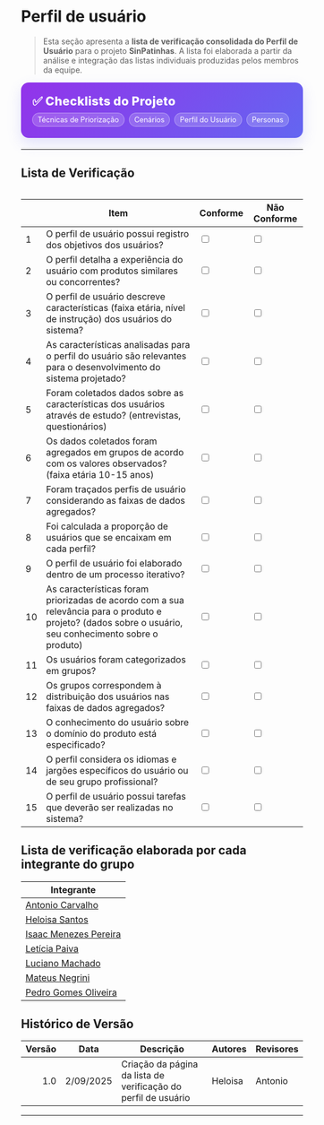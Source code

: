 # Perfil de usuário

> Esta seção apresenta a **lista de verificação consolidada do Perfil de Usuário** para o projeto **SinPatinhas**. A lista foi elaborada a partir da análise e integração das listas individuais produzidas pelos membros da equipe.

<div class="plan-hero">
  <div class="plan-hero__title">✅ Checklists do Projeto</div>
  <div class="plan-hero__chips">
    <a href="#/elicitacao/listas_verificacao/lista_tecnicas_priorizacao.md" class="chip">Técnicas de Priorização</span>
    <a href="#/elicitacao/listas_verificacao/lista_cenarios.md" class="chip">Cenários</span>
    <a href="#/elicitacao/listas_verificacao/lista_verificacao_perfil_usuario.md" class="chip">
         Perfil do Usuário
    </a>
    <a href="#/elicitacao/listas_verificacao/lista_personas.md" class="chip">
        Personas
    </a>
  </div>
</div>

---

## Lista de Verificação

<div class="plan-grid">


</div>

<table>
    <thead>
        <tr>
            <th></th>
            <th>Item</th>
            <th>Conforme</th>
            <th>Não Conforme</th>
        </tr>
    </thead>
    <tbody>
        <tr>
            <td>1</td>
            <td>O perfil de usuário possui registro dos objetivos dos usuários?</td>
            <td><input type="checkbox" name="conforme1"></td>
            <td><input type="checkbox" name="nao_conforme1"></td>
        </tr>
        <tr>
            <td>2</td>
            <td>O perfil detalha a experiência do usuário com produtos similares ou concorrentes?</td>
            <td><input type="checkbox" name="conforme2"></td>
            <td><input type="checkbox" name="nao_conforme2"></td>
        </tr>
        <tr>
            <td>3</td>
            <td>O perfil de usuário descreve características (faixa etária, nível de instrução) dos usuários do sistema?</td>
            <td><input type="checkbox" name="conforme3"></td>
            <td><input type="checkbox" name="nao_conforme3"></td>
        </tr>
        <tr>
            <td>4</td>
            <td>As características analisadas para o perfil do usuário são relevantes para o desenvolvimento do sistema projetado?</td>
            <td><input type="checkbox" name="conforme4"></td>
            <td><input type="checkbox" name="nao_conforme4"></td>
        </tr>
        <tr>
            <td>5</td>
            <td>Foram coletados dados sobre as características dos usuários através de estudo? (entrevistas, questionários)</td>
            <td><input type="checkbox" name="conforme5"></td>
            <td><input type="checkbox" name="nao_conforme5"></td>
        </tr>
        <tr>
            <td>6</td>
            <td>Os dados coletados foram agregados em grupos de acordo com os valores observados? (faixa etária 10-15 anos)</td>
            <td><input type="checkbox" name="conforme6"></td>
            <td><input type="checkbox" name="nao_conforme6"></td>
        </tr>
        <tr>
            <td>7</td>
            <td>Foram traçados perfis de usuário considerando as faixas de dados agregados?</td>
            <td><input type="checkbox" name="conforme7"></td>
            <td><input type="checkbox" name="nao_conforme7"></td>
        </tr>
        <tr>
            <td>8</td>
            <td>Foi calculada a proporção de usuários que se encaixam em cada perfil?</td>
            <td><input type="checkbox" name="conforme8"></td>
            <td><input type="checkbox" name="nao_conforme8"></td>
        </tr>
        <tr>
            <td>9</td>
            <td>O perfil de usuário foi elaborado dentro de um processo iterativo?</td>
            <td><input type="checkbox" name="conforme9"></td>
            <td><input type="checkbox" name="nao_conforme9"></td>
        </tr>
        <tr>
            <td>10</td>
            <td>As características foram priorizadas de acordo com a sua relevância para o produto e projeto? (dados sobre o usuário, seu conhecimento sobre o produto)</td>
            <td><input type="checkbox" name="conforme10"></td>
            <td><input type="checkbox" name="nao_conforme10"></td>
        </tr>
        <tr>
            <td>11</td>
            <td>Os usuários foram categorizados em grupos?</td>
            <td><input type="checkbox" name="conforme11"></td>
            <td><input type="checkbox" name="nao_conforme11"></td>
        </tr>
        <tr>
            <td>12</td>
            <td>Os grupos correspondem à distribuição dos usuários nas faixas de dados agregados?</td>
            <td><input type="checkbox" name="conforme12"></td>
            <td><input type="checkbox" name="nao_conforme12"></td>
        </tr>
        <tr>
            <td>13</td>
            <td>O conhecimento do usuário sobre o domínio do produto está especificado?</td>
            <td><input type="checkbox" name="conforme13"></td>
            <td><input type="checkbox" name="nao_conforme13"></td>
        </tr>
        <tr>
            <td>14</td>
            <td>O perfil considera os idiomas e jargões específicos do usuário ou de seu grupo profissional? </td>
            <td><input type="checkbox" name="conforme14"></td>
            <td><input type="checkbox" name="nao_conforme14"></td>
        </tr>
        <tr>
            <td>15</td>
            <td>O perfil de usuário possui tarefas que deverão ser realizadas no sistema?</td>
            <td><input type="checkbox" name="conforme15"></td>
            <td><input type="checkbox" name="nao_conforme15"></td>
        </tr>
    </tbody>
</table>


## Lista de verificação elaborada por cada integrante do grupo

| Integrante |
|------------|
| [Antonio Carvalho]() |
| [Heloisa Santos](https://docs.google.com/document/d/1_17Gd6IwQEBumfZFkrqFcfNF8LkH3qTYbXeTQScUqBU/edit?usp=sharing) |
| [Isaac Menezes Pereira]() |
| [Letícia Paiva](https://docs.google.com/document/d/1xuHtyHvEhJyAizGIzFZXCtbXIvSIoJQDutUVQx49VZ8/edit?tab=t.0) |
| [Luciano Machado]() |
| [Mateus Negrini]() |
| [Pedro Gomes Oliveira]() |

## Histórico de Versão

| Versão | Data       | Descrição                                   | Autores  | Revisores |
|-------:|------------|----------------------------------------------|----------|-----------|
| 1.0    | 2/09/2025 | Criação da página da lista de verificação do perfil de usuário   | Heloisa  | Antonio         |

---

<style>
:root{
  --sp-blue: #3766ae;      
  --sp-blue-600:#2f5a9b;
  --sp-blue-100:#e8f0fb;
  --muted: #475569;
  --bg-card: #ffffff;
  --ring: rgba(55,102,174,.25);
}

/* ====== Hero ====== */
.plan-hero{
  background: linear-gradient(135deg, #9333ea 0%, #6366f1 100%);
  border-radius: 14px;
  padding: 1.25rem 1.25rem;
  color: #fff;
  margin: .5rem 0 1.25rem;
  box-shadow: 0 10px 24px rgba(99,102,241,.18);
}
.plan-hero__title{
  font-size: 1.35rem;
  font-weight: 800;
  letter-spacing: .3px;
}
.plan-hero__chips{ margin-top: .5rem; display:flex; gap:.5rem; flex-wrap: wrap; }
.chip{
  font-size: .8rem;
  background: rgba(255,255,255,.18);
  border: 1px solid rgba(255,255,255,.35);
  padding: .25rem .55rem;
  border-radius: 999px;
  backdrop-filter: blur(2px);
}

/* ====== Grid ====== */
.plan-grid{
  display: grid;
  grid-template-columns: repeat(auto-fit, minmax(240px, 1fr));
  gap: 16px;
  align-items: stretch;
}

/* ====== Card ====== */
.card{
  display: block;
  text-decoration: none !important;
  background: var(--bg-card);
  border: 1px solid #e5e7eb;
  border-radius: 14px;
  padding: 16px 16px 14px;
  box-shadow: 0 2px 12px rgba(0,0,0,.04);
  transition: transform .2s ease, box-shadow .2s ease, border-color .2s ease;
  position: relative;
}
.card::before{
  content:"";
  position:absolute; inset:0;
  border-radius: 14px;
  padding:1px;
  background: linear-gradient(135deg, #8b5cf6 0%, #6366f1 100%);
  -webkit-mask: linear-gradient(#000 0 0) content-box, linear-gradient(#000 0 0);
  -webkit-mask-composite: xor; mask-composite: exclude;
  opacity:.0; transition: opacity .2s ease;
}
.card:hover{
  transform: translateY(-4px);
  box-shadow: 0 10px 22px rgba(0,0,0,.10);
  border-color: transparent;
}
.card:hover::before{ opacity: .9; }

.card__icon{
  width: 46px; height: 46px;
  border-radius: 12px;
  background: var(--sp-blue-100);
  display:grid; place-items:center;
  font-size: 1.35rem;
  margin-bottom: 10px;
  color: var(--sp-blue);
  box-shadow: inset 0 0 0 1px rgba(55,102,174,.12);
}
.card__title{
  font-weight: 700;
  font-size: 1.05rem;
  margin-bottom: 4px;
  color: #0f172a;
}
.card__desc{
  color: var(--muted);
  font-size: .95rem;
  line-height: 1.35;
}
.plan-hero__chips .chip {
  color: #fff !important; 
  text-decoration: none; 
}

.plan-hero__chips .chip:hover {
  background: rgba(255,255,255,.35); 
  color: #fff; 
</style>
